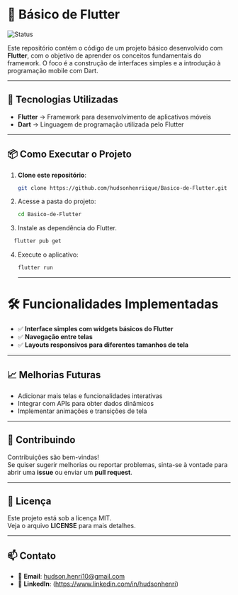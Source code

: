 # 📱 Básico de Flutter

![Status](https://img.shields.io/badge/Status-Em%20Desenvolvimento-yellow)

Este repositório contém o código de um projeto básico desenvolvido com **Flutter**, com o objetivo de aprender os conceitos fundamentais do framework. O foco é a construção de interfaces simples e a introdução à programação mobile com Dart.

---

## 🚀 Tecnologias Utilizadas

- **Flutter** → Framework para desenvolvimento de aplicativos móveis  
- **Dart** → Linguagem de programação utilizada pelo Flutter   

---

## 📦 Como Executar o Projeto

1. **Clone este repositório**:
   ```bash
   git clone https://github.com/hudsonhenriique/Basico-de-Flutter.git
   ```

2. Acesse a pasta do projeto:
   ```bash
   cd Basico-de-Flutter
   ```

3. Instale as dependência do Flutter.
  ```bash
    flutter pub get
  ```
4. Execute o aplicativo:
   ```bash
   flutter run
   ```

   ---
   
# 🛠️ Funcionalidades Implementadas

- ✅ **Interface simples com widgets básicos do Flutter**
- ✅ **Navegação entre telas**
- ✅ **Layouts responsivos para diferentes tamanhos de tela** 

---

## 📈 Melhorias Futuras

- Adicionar mais telas e funcionalidades interativas
- Integrar com APIs para obter dados dinâmicos
- Implementar animações e transições de tela

---

## 🤝 Contribuindo

Contribuições são bem-vindas!  
Se quiser sugerir melhorias ou reportar problemas, sinta-se à vontade para abrir uma **issue** ou enviar um **pull request**.  

---

## 📄 Licença

Este projeto está sob a licença MIT.  
Veja o arquivo **LICENSE** para mais detalhes.  

---

## 📫 Contato

- 📧 **Email**: hudson.henri10@gmail.com 
- 💼 **LinkedIn**: (https://www.linkedin.com/in/hudsonhenri)  
